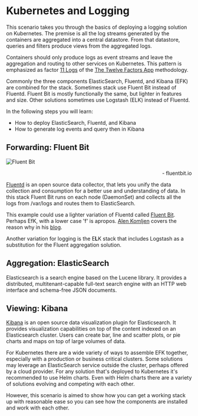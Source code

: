 # Kubernetes and Logging #

This scenario takes you through the basics of deploying a logging solution on Kubernetes. The premise is all the log streams generated by the containers are aggregated into a central datastore. From that datastore, queries and filters produce views from the aggregated logs.

Containers should only produce logs as event streams and leave the aggregation and routing to other services on Kubernetes. This pattern is emphasized as factor [11 Logs](https://12factor.net/logs) of the [The Twelve Factors App](https://12factor.net/) methodology.

Commonly the three components ElasticSearch, Fluentd, and Kibana (EFK) are combined for the stack. Sometimes stack use Fluent Bit instead of Fluentd. Fluent Bit is mostly functionally the same, but lighter in features and size. Other solutions sometimes use Logstash (ELK) instead of Fluentd.

In the following steps you will learn:

- How to deploy ElasticSearch, Fluentd, and Kibana
- How to generate log events and query then in Kibana

## Forwarding: Fluent Bit ##

![Fluent Bit](/javajon/courses/kubernetes-observability/efk/assets/flb_002.png "fluent Bit")
<div style="text-align: right">- fluentbit.io</div>

[Fluentd](https://www.fluentd.org/) is an open source data collector, that lets you unify the data collection and consumption for a better use and understanding of data. In this stack Fluent Bit runs on each node (DaemonSet) and collects all the logs from /var/logs and routes them to ElasticSearch.

This example could use a lighter variation of Fluentd called [Fluent Bit](https://fluentbit.io/). Perhaps EfK, with a lower case 'f' is apropos. [Alen Komljen](https://akomljen.com/) covers the reason why in his [blog](https://akomljen.com/get-kubernetes-logs-with-efk-stack-in-5-minutes/).

Another variation for logging is the E**L**K stack that includes Logstash as a substitution for the Fluent aggregation solution.

## Aggregation: ElasticSearch ##

Elasticsearch is a search engine based on the Lucene library. It provides a distributed, multitenant-capable full-text search engine with an HTTP web interface and schema-free JSON documents.

## Viewing: Kibana ##

[Kibana](https://www.elastic.co/products/kibana) is an open source data visualization plugin for Elasticsearch. It provides visualization capabilities on top of the content indexed on an Elasticsearch cluster. Users can create bar, line and scatter plots, or pie charts and maps on top of large volumes of data.

For Kubernetes there are a wide variety of ways to assemble EFK together, especially with a production or business critical clusters. Some solutions may leverage an ElasticSearch service outside the cluster, perhaps offered by a cloud provider. For any solution that's deployed to Kubernetes it's recommended to use Helm charts. Even with Helm charts there are a variety of solutions evolving and competing with each other.

However, this scenario is aimed to show how you can get a working stack up with reasonable ease so you can see how the components are installed and work with each other.
